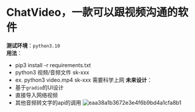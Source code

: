 # ChatVideo，一款可以跟视频沟通的软件
**测试环境**：`python3.10`  
**用法**：
- pip3 install -r requirements.txt
- python3 视频/音频文件 sk-xxx
- ex. python3 video.mp4 sk-xxx
需要科学上网
**未来设计**：
- 基于`gradio`的UI设计
- 直接导入网络视频
- 其他音频转文字的api的调用
![eaa38a1b3672e3e4f6b9bd4a1cfa8b1](https://user-images.githubusercontent.com/64798754/229273442-55d02bc8-276a-4303-8767-25e7a50cc220.png)
